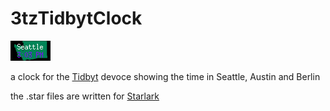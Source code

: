 
# 3tzTidbytClock

![screenshot](clock.webp)

a clock for the [Tidbyt](https://tidbyt.com/) devoce showing the time in Seattle, Austin and Berlin

the .star files are written for [Starlark](https://github.com/bazelbuild/starlark/blob/master/spec.md)
